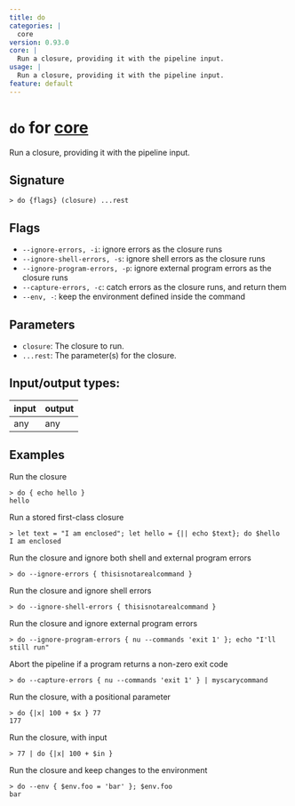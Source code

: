 ```yaml
---
title: do
categories: |
  core
version: 0.93.0
core: |
  Run a closure, providing it with the pipeline input.
usage: |
  Run a closure, providing it with the pipeline input.
feature: default
---
```

<!-- This file is automatically generated. Please edit the command in https://github.com/nushell/nushell instead. -->

# `do` for [core](/commands/categories/core.md)

<div class='command-title'>Run a closure, providing it with the pipeline input.</div>

## Signature

```> do {flags} (closure) ...rest```

## Flags

 -  `--ignore-errors, -i`: ignore errors as the closure runs
 -  `--ignore-shell-errors, -s`: ignore shell errors as the closure runs
 -  `--ignore-program-errors, -p`: ignore external program errors as the closure runs
 -  `--capture-errors, -c`: catch errors as the closure runs, and return them
 -  `--env, -`: keep the environment defined inside the command

## Parameters

 -  `closure`: The closure to run.
 -  `...rest`: The parameter(s) for the closure.


## Input/output types:

| input | output |
| ----- | ------ |
| any   | any    |

## Examples

Run the closure
```nu
> do { echo hello }
hello
```

Run a stored first-class closure
```nu
> let text = "I am enclosed"; let hello = {|| echo $text}; do $hello
I am enclosed
```

Run the closure and ignore both shell and external program errors
```nu
> do --ignore-errors { thisisnotarealcommand }

```

Run the closure and ignore shell errors
```nu
> do --ignore-shell-errors { thisisnotarealcommand }

```

Run the closure and ignore external program errors
```nu
> do --ignore-program-errors { nu --commands 'exit 1' }; echo "I'll still run"

```

Abort the pipeline if a program returns a non-zero exit code
```nu
> do --capture-errors { nu --commands 'exit 1' } | myscarycommand

```

Run the closure, with a positional parameter
```nu
> do {|x| 100 + $x } 77
177
```

Run the closure, with input
```nu
> 77 | do {|x| 100 + $in }

```

Run the closure and keep changes to the environment
```nu
> do --env { $env.foo = 'bar' }; $env.foo
bar
```
